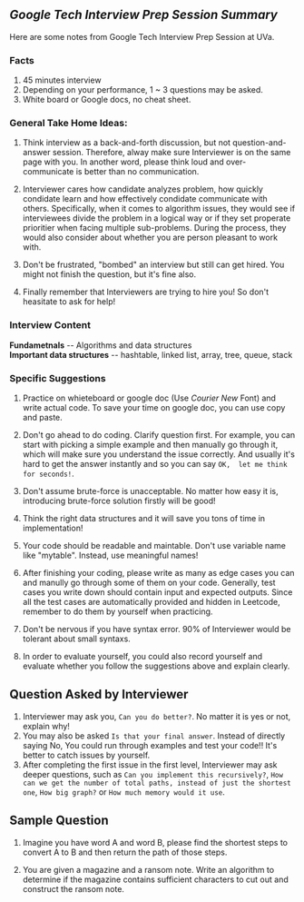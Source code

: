 *Google Tech Interview Prep Session Summary* 
--------
Here are some notes from Google Tech Interview Prep Session at UVa.

### Facts
1. 45 minutes interview
2. Depending on your performance, 1 ~ 3 questions may be asked.
3. White board or Google docs, no cheat sheet.


### General Take Home Ideas:
1. Think interview as a back-and-forth discussion, but not question-and-answer session. Therefore, alway make sure Interviewer is on the same page with you. In another word, please think loud and over-communicate is better than no communication.

2. Interviewer cares how candidate analyzes problem, how quickly condidate learn and how effectively condidate communicate with others. Specifically, when it comes to algorithm issues, they would see if interviewees divide the problem in a logical way or if they set properate prioritier when facing multiple sub-problems. During the process, they would also consider about whether you are person pleasant to work with.

3. Don't be frustrated, "bombed" an interview but still can get hired. You might not finish the question, but it's fine also.

4. Finally remember that Interviewers are trying to hire you! So don't heasitate to ask for help! 

### Interview Content
**Fundametnals** -- Algorithms and data structures  
**Important data structures** --  hashtable, linked list, array, tree, queue, stack 


### Specific  Suggestions
1. Practice on whieteboard or google doc (Use *Courier New* Font) and write actual code. To save your time on google doc, you can use copy and paste.

3. Don't go ahead to do coding. Clarify question first. For example, you can start with picking a simple example and then manually go through it, which will make sure you understand the issue correctly. And usually it's hard to get the answer instantly and so you can say `OK,  let me think for seconds!`.

4. Don't assume brute-force is unacceptable. No matter how easy it is, introducing brute-force solution firstly will be good! 

5. Think the right data structures and it will save you tons of time in implementation!

6. Your code should be readable and maintable. Don't use variable name like "mytable". Instead, use meaningful names!

7. After finishing your coding, please write as many as edge cases you can and manully go through some of them on your code. Generally, test cases you write down should contain input and expected outputs. Since all the test cases are automatically provided and hidden in Leetcode, remember to do them by yourself when practicing.

8. Don't be nervous if you have syntax error. 90% of Interviewer would be tolerant about small syntaxs.

9. In order to evaluate yourself, you could also record yourself and evaluate whether you follow the suggestions above and explain clearly.


## Question Asked by Interviewer

1. Interviewer may ask you, `Can you do better?`. No matter it is yes or not, explain why! 
2. You may also be asked `Is that your final answer`. Instead of directly saying No, You could run through examples and test your code!! It's better to catch issues by yourself.
3. After completing the first issue in the first level, Interviewer may ask deeper questions, such as `Can you implement this recursively?`, `How can we get the number of total paths, instead of just the shortest one`, `How big graph?` or `How much memory would it use`. 


## Sample Question
1. Imagine you have word A and word B, please find the shortest steps to convert A to B and then return the path of those steps.

2. You are given a magazine and a ransom note. Write an algorithm to determine if the magazine contains sufficient characters to cut out and construct the ransom note. 


















